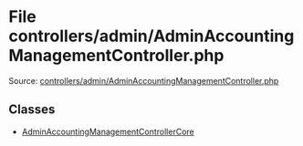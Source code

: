 File controllers/admin/AdminAccountingManagementController.php
=========

Source: [controllers/admin/AdminAccountingManagementController.php](https://github.com/PrestaShop/PrestaShop/blob/1.5.0.1/controllers/admin/AdminAccountingManagementController.php)


Classes
-------

* [AdminAccountingManagementControllerCore](class.AdminAccountingManagementControllerCore.md)

